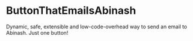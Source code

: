 # ButtonThatEmailsAbinash
Dynamic, safe, extensible and low-code-overhead way to send an email to Abinash. Just one button!
